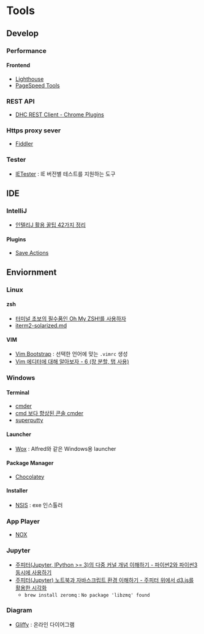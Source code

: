 # Tools

## Develop

### Performance

#### Frontend

* [Lighthouse](https://developers.google.com/web/tools/lighthouse/?hl=ko)
* [PageSpeed Tools](https://developers.google.com/speed/pagespeed/?hl=ko-KR&utm_source=PSI&utm_medium=incoming-link&utm_campaign=PSI)

### REST API

* [DHC REST Client - Chrome Plugins](https://chrome.google.com/webstore/detail/dhc-rest-client/aejoelaoggembcahagimdiliamlcdmfm)

### Https proxy sever

* [Fiddler](http://www.telerik.com/fiddler)

### Tester

* [IETester](http://www.my-debugbar.com/wiki/IETester/HomePage) : IE 버전별 테스트를 지원하는 도구


## IDE

### IntelliJ

* [인텔리J 활용 꿀팁 42가지 정리](http://www.popit.kr/%EC%9D%B8%ED%85%94%EB%A6%ACj-%ED%99%9C%EC%9A%A9-%EA%BF%80%ED%8C%81-42%EA%B0%80%EC%A7%80-%EC%A0%95%EB%A6%AC/)

#### Plugins

* [Save Actions](https://plugins.jetbrains.com/plugin/7642)


## Enviornment

### Linux

#### zsh

* [터미널 초보의 필수품인 Oh My ZSH!를 사용하자](https://nolboo.kim/blog/2015/08/21/oh-my-zsh/)
* [iterm2-solarized.md](https://gist.github.com/kevin-smets/8568070)

#### VIM

* [Vim Bootstrap](http://www.vim-bootstrap.com/) : 선택한 언어에 맞는 `.vimrc` 생성
* [Vim 에디터에 대해 알아보자 - 6 (창 분할, 탭 사용)](http://jangpd007.tistory.com/13)

### Windows

#### Terminal

* [cmder](http://cmder.net/)
* [cmd 보다 향상된 콘솔 cmder](http://demun.tistory.com/2508)
* [superputty](https://code.google.com/archive/p/superputty/)

#### Launcher

* [Wox](http://www.getwox.com/) : Alfred와 같은 Windows용 launcher

#### Package Manager

* [Chocolatey](https://chocolatey.org/)

#### Installer

* [NSIS](http://nsis.sourceforge.net/Download) : exe 인스톨러

### App Player

* [NOX](https://www.bignox.com/kr#p1)

### Jupyter

* [주피터(Jupyter, IPython >= 3)의 다중 커널 개념 이해하기 - 파이썬2와 파이썬3 동시에 사용하기](http://blog.nacyot.com/articles/2015-05-08-jupyter-multiple-pythons/)
* [주피터(Jupyter) 노트북과 자바스크립트 환경 이해하기 - 주피터 위에서 d3.js를 활용한 시각화](http://blog.nacyot.com/articles/2015-05-21-d3js-in-jupyter/)
  * `brew install zeromq` : `No package 'libzmq' found`

### Diagram

* [Gliffy](https://www.gliffy.com/) : 온라인 다이어그램
